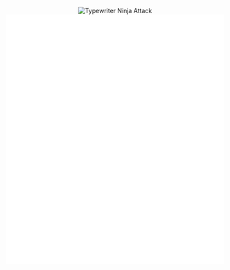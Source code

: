 <div align="center">

![Typewriter Ninja Attack](https://github.com/user-attachments/assets/6d446e89-a066-4c27-ada0-7d08110e9be6)
![Metrics](/github-metrics.svg)

</div>
